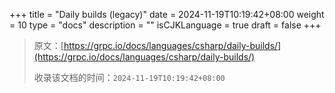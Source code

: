 +++
title = "Daily builds (legacy)"
date = 2024-11-19T10:19:42+08:00
weight = 10
type = "docs"
description = ""
isCJKLanguage = true
draft = false
+++

> 原文：[https://grpc.io/docs/languages/csharp/daily-builds/](https://grpc.io/docs/languages/csharp/daily-builds/)
>
> 收录该文档的时间：`2024-11-19T10:19:42+08:00`
